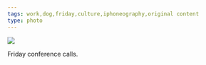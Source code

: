 ```yaml
---
tags: work,dog,friday,culture,iphoneography,original content
type: photo
---
```

<img src="http://24.media.tumblr.com/b396385da4b354ee526fe2bb8ae42d5a/tumblr_mlvbzv5GVX1rdkc0do1_1280.jpg" />

<p>Friday conference calls.&nbsp;</p>
